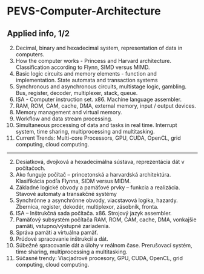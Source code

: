 # PEVS-Computer-Architecture
Applied info, 1/2
-----
2. Decimal, binary and hexadecimal system, representation of data in computers.
3. How the computer works - Princess and Harvard architecture. Classification according to Flynn, SIMD versus MIMD.
4. Basic logic circuits and memory elements - function and implementation. State automata and transaction systems
5. Synchronous and asynchronous circuits, multistage logic, gambling. Bus, register, decoder, multiplexer, stack, queue.
6. ISA - Computer instruction set. x86. Machine language assembler.
7. RAM, ROM, CAM, cache, DMA, external memory, input / output devices.
8. Memory management and virtual memory.
9. Workflow and data stream processing.
10. Simultaneous processing of data and tasks in real time. Interrupt system, time sharing, multiprocessing and multitasking.
11. Current Trends: Multi-core Processors, GPU, CUDA, OpenCL, grid computing, cloud computing.
----
2. Desiatková, dvojková a hexadecimálna sústava, reprezentácia dát v počítačoch.
3. Ako funguje počítač – princetonská a harvardská architektúra. Klasifikácia podľa Flynna, SIDM versus MIDM.
4. Základné logické obvody a pamäťové prvky – funkcia a realizácia. Stavové automaty a transakčné systémy
5. Synchrónne a asynchrónne obvody, viacstavová logika, hazardy. Zbernica, register, dekodér, multiplexor, zásobník, fronta.
6. ISA – Inštrukčná sada počítača. x86. Strojový jazyk assembler.
7. Pamäťový subsystém počítača RAM, ROM, CAM, cache, DMA, vonkajšie pamäti, vstupno/výstupné zariadenia.
8. Správa pamäti a virtuálna pamäť.
9. Prúdové spracovanie inštrukcií a dát.
10. Súbežné spracovanie dát a úlohy v reálnom čase. Prerušovací systém, time sharing, multiprocessing a multitasking. 
11. Súčasné trendy: Viacjadrové procesory, GPU, CUDA, OpenCL, grid computing, cloud computing.
